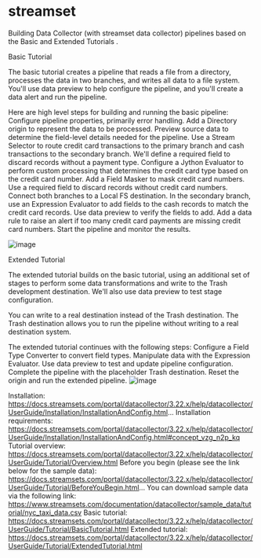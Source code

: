 # streamset
Building  Data Collector (with streamset data 
collector)  pipelines based on the Basic and Extended
Tutorials .

Basic Tutorial

The basic tutorial creates a pipeline that reads a file from a directory, processes the data in two branches, and writes all data to a file system. You'll use data preview to help configure the pipeline, and you'll create a data alert and run the pipeline.

Here are high level steps for building and running the basic pipeline:
Configure pipeline properties, primarily error handling.
Add a Directory origin to represent the data to be processed.
Preview source data to determine the field-level details needed for the pipeline.
Use a Stream Selector to route credit card transactions to the primary branch and cash transactions to the secondary branch. We'll define a required field to discard records without a payment type.
Configure a Jython Evaluator to perform custom processing that determines the credit card type based on the credit card number.
Add a Field Masker to mask credit card numbers. Use a required field to discard records without credit card numbers.
Connect both branches to a Local FS destination.
In the secondary branch, use an Expression Evaluator to add fields to the cash records to match the credit card records. Use data preview to verify the fields to add.
Add a data rule to raise an alert if too many credit card payments are missing credit card numbers.
Start the pipeline and monitor the results.

![image](https://user-images.githubusercontent.com/75900861/201968255-89d25efc-c7a3-4702-8e32-52263d5ad38f.png)

Extended Tutorial

The extended tutorial builds on the basic tutorial, using an additional set of stages to perform some data transformations and write to the Trash development destination. We'll also use data preview to test stage configuration.

You can write to a real destination instead of the Trash destination. The Trash destination allows you to run the pipeline without writing to a real destination system.

The extended tutorial continues with the following steps:
Configure a Field Type Converter to convert field types.
Manipulate data with the Expression Evaluator.
Use data preview to test and update pipeline configuration.
Complete the pipeline with the placeholder Trash destination.
Reset the origin and run the extended pipeline.
![image](https://user-images.githubusercontent.com/75900861/201968618-cc2cc564-bfba-4fd5-b046-8debfd1f210e.png)



Installation: https://docs.streamsets.com/portal/datacollector/3.22.x/help/datacollector/UserGuide/Installation/InstallationAndConfig.html...
Installation requirements: https://docs.streamsets.com/portal/datacollector/3.22.x/help/datacollector/UserGuide/Installation/InstallationAndConfig.html#concept_vzg_n2p_kq
Tutorial overview: https://docs.streamsets.com/portal/datacollector/3.22.x/help/datacollector/UserGuide/Tutorial/Overview.html
Before you begin (please see the link below for the sample data): https://docs.streamsets.com/portal/datacollector/3.22.x/help/datacollector/UserGuide/Tutorial/BeforeYouBegin.html...
You can download sample data via the following link: https://www.streamsets.com/documentation/datacollector/sample_data/tutorial/nyc_taxi_data.csv
Basic tutorial: https://docs.streamsets.com/portal/datacollector/3.22.x/help/datacollector/UserGuide/Tutorial/BasicTutorial.html
Extended tutorial: https://docs.streamsets.com/portal/datacollector/3.22.x/help/datacollector/UserGuide/Tutorial/ExtendedTutorial.html
